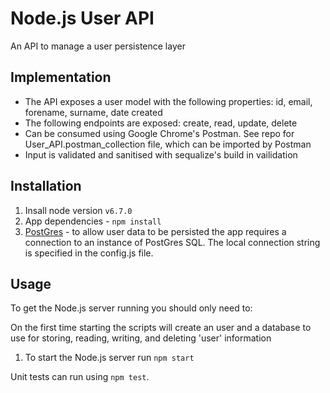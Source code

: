 # Node.js User API
An API to manage a user persistence layer

## Implementation

* The API exposes a user model with the following properties: id, email, forename, surname, date created
* The following endpoints are exposed: create, read, update, delete
* Can be consumed using Google Chrome's Postman. See repo for User_API.postman_collection file, which can be imported by Postman
* Input is validated and sanitised with sequalize's build in vailidation

## Installation
1. Insall node version `v6.7.0`
2. App dependencies - `npm install`
3. [PostGres](https://www.postgresql.org/) - to allow user data to be persisted the app requires a connection to an instance of PostGres SQL. The local connection string is specified in the config.js file.

## Usage
To get the Node.js server running you should only need to:

On the first time starting the scripts will create an user and a database to use for storing, reading, writing, and deleting 'user' information
1. To start the Node.js server run `npm start`

Unit tests can run using `npm test`.
